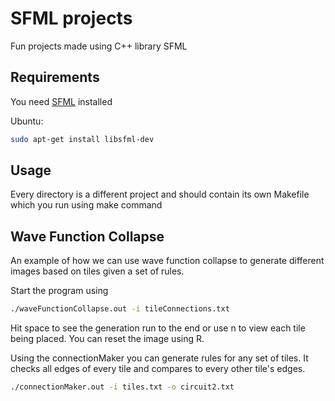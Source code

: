 # SFML projects

Fun projects made using C++ library SFML

## Requirements

You need [SFML](https://www.sfml-dev.org/) installed

Ubuntu:
```bash
sudo apt-get install libsfml-dev
```

## Usage

Every directory is a different project and should contain its own Makefile which you run using make command

## Wave Function Collapse
An example of how we can use wave function collapse to generate different images based on tiles given a set of rules.

Start the program using
```bash
./waveFunctionCollapse.out -i tileConnections.txt
```
Hit space to see the generation run to the end or use n to view each tile being placed. You can reset the image using R. 

Using the connectionMaker you can generate rules for any set of tiles. It checks all edges of every tile and compares to every other tile's edges.
```bash
./connectionMaker.out -i tiles.txt -o circuit2.txt
```